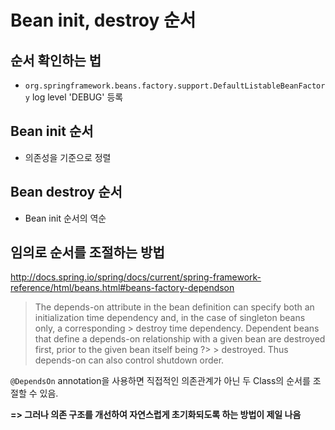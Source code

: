 # Bean init, destroy 순서

## 순서 확인하는 법
- `org.springframework.beans.factory.support.DefaultListableBeanFactory` log level 'DEBUG' 등록

## Bean init 순서
- 의존성을 기준으로 정렬

## Bean destroy 순서
- Bean init 순서의 역순

## 임의로 순서를 조절하는 방법
http://docs.spring.io/spring/docs/current/spring-framework-reference/html/beans.html#beans-factory-dependson
> The depends-on attribute in the bean definition can specify both an initialization time dependency and, in the case of singleton beans only, a corresponding > destroy time dependency. Dependent beans that define a depends-on relationship with a given bean are destroyed first, prior to the given bean itself being ?> > destroyed. Thus depends-on can also control shutdown order.

`@DependsOn` annotation을 사용하면 직접적인 의존관계가 아닌 두 Class의 순서를 조절할 수 있음.

**=> 그러나 의존 구조를 개선하여 자연스럽게 초기화되도록 하는 방법이 제일 나음**